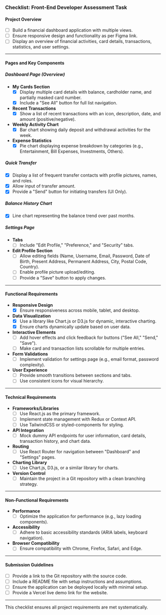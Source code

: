 ### **Checklist: Front-End Developer Assessment Task**

#### **Project Overview**

- [ ] Build a financial dashboard application with multiple views.
- [ ] Ensure responsive design and functionality as per Figma link.
- [ ] Display an overview of financial activities, card details, transactions, statistics, and user settings.

---

#### **Pages and Key Components**

##### **Dashboard Page (Overview)**

- **My Cards Section**
  - [x] Display multiple card details with balance, cardholder name, and partially masked card number.
  - [x] Include a "See All" button for full list navigation.
- **Recent Transactions**
  - [x] Show a list of recent transactions with an icon, description, date, and amount (positive/negative).
- **Weekly Activity Chart**
  - [x] Bar chart showing daily deposit and withdrawal activities for the week.
- **Expense Statistics**
  - [x] Pie chart displaying expense breakdown by categories (e.g., Entertainment, Bill Expenses, Investments, Others).

##### **Quick Transfer**

- [x] Display a list of frequent transfer contacts with profile pictures, names, and roles.
- [x] Allow input of transfer amount.
- [x] Provide a "Send" button for initiating transfers (UI Only).

##### **Balance History Chart**

- [x] Line chart representing the balance trend over past months.

##### **Settings Page**

- **Tabs**
  - [ ] Include "Edit Profile," "Preference," and "Security" tabs.
- **Edit Profile Section**
  - [ ] Allow editing fields (Name, Username, Email, Password, Date of Birth, Present Address, Permanent Address, City, Postal Code, Country).
  - [ ] Enable profile picture upload/editing.
  - [ ] Provide a "Save" button to apply changes.

---

#### **Functional Requirements**

- **Responsive Design**
  - [x] Ensure responsiveness across mobile, tablet, and desktop.
- **Data Visualization**
  - [x] Use a library like Chart.js or D3.js for dynamic, interactive charting.
  - [x] Ensure charts dynamically update based on user data.
- **Interactive Elements**
  - [ ] Add hover effects and click feedback for buttons ("See All," "Send," "Save").
  - [ ] Make card and transaction lists scrollable for multiple entries.
- **Form Validations**
  - [ ] Implement validation for settings page (e.g., email format, password complexity).
- **User Experience**
  - [ ] Provide smooth transitions between sections and tabs.
  - [ ] Use consistent icons for visual hierarchy.

---

#### **Technical Requirements**

- **Frameworks/Libraries**
  - [ ] Use React.js as the primary framework.
  - [ ] Implement state management with Redux or Context API.
  - [ ] Use TailwindCSS or styled-components for styling.
- **API Integration**
  - [ ] Mock dummy API endpoints for user information, card details, transaction history, and chart data.
- **Routing**
  - [ ] Use React Router for navigation between "Dashboard" and "Settings" pages.
- **Charting Library**
  - [ ] Use Chart.js, D3.js, or a similar library for charts.
- **Version Control**
  - [ ] Maintain the project in a Git repository with a clean branching strategy.

---

#### **Non-Functional Requirements**

- **Performance**
  - [ ] Optimize the application for performance (e.g., lazy loading components).
- **Accessibility**
  - [ ] Adhere to basic accessibility standards (ARIA labels, keyboard navigation).
- **Browser Compatibility**
  - [ ] Ensure compatibility with Chrome, Firefox, Safari, and Edge.

---

#### **Submission Guidelines**

- [ ] Provide a link to the Git repository with the source code.
- [ ] Include a README file with setup instructions and assumptions.
- [ ] Ensure the application can be deployed locally with minimal setup.
- [ ] Provide a Vercel live demo link for the website.

---

This checklist ensures all project requirements are met systematically.
